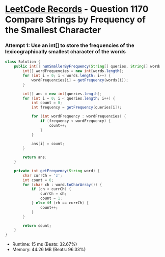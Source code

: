 # [LeetCode Records](../../README.md) - Question 1170 Compare Strings by Frequency of the Smallest Character

### Attempt 1: Use an int[] to store the frequencies of the lexicographically smallest character of the words
```java
class Solution {
    public int[] numSmallerByFrequency(String[] queries, String[] words) {
        int[] wordFrequencies = new int[words.length];
        for (int i = 0; i < words.length; i++) {
            wordFrequencies[i] = getFrequency(words[i]);
        }

        int[] ans = new int[queries.length];
        for (int i = 0; i < queries.length; i++) {
            int count = 0;
            int frequency = getFrequency(queries[i]);

            for (int wordFrequency : wordFrequencies) {
                if (frequency < wordFrequency) {
                    count++;
                }
            }
            
            ans[i] = count;
        }

        return ans;
    }

    private int getFrequency(String word) {
        char currCh = 'z';
        int count = 0;
        for (char ch : word.toCharArray()) {
            if (ch < currCh) {
                currCh = ch;
                count = 1;
            } else if (ch == currCh) {
                count++;
            }
        }

        return count;
    }
}
```
- Runtime: 15 ms (Beats: 32.67%)
- Memory: 44.26 MB (Beats: 96.33%)

<br>
